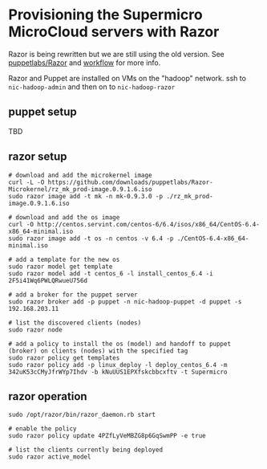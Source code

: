 Provisioning the Supermicro MicroCloud servers with Razor
=========================================================

Razor is being rewritten but we are still using the old version.
See [puppetlabs/Razor](https://github.com/puppetlabs/Razor) and
[workflow](https://github.com/puppetlabs/Razor/wiki/workflow) for more info.

Razor and Puppet are installed on VMs on the "hadoop" network.
ssh to `nic-hadoop-admin` and then on to `nic-hadoop-razor`


puppet setup
------------
TBD


razor setup
-----------
```
# download and add the microkernel image
curl -L -O https://github.com/downloads/puppetlabs/Razor-Microkernel/rz_mk_prod-image.0.9.1.6.iso
sudo razor image add -t mk -n mk-0.9.3.0 -p ./rz_mk_prod-image.0.9.1.6.iso

# download and add the os image
curl -O http://centos.servint.com/centos-6/6.4/isos/x86_64/CentOS-6.4-x86_64-minimal.iso
sudo razor image add -t os -n centos -v 6.4 -p ./CentOS-6.4-x86_64-minimal.iso

# add a template for the new os
sudo razor model get template
sudo razor model add -t centos_6 -l install_centos_6.4 -i 2F5i41Wq6PWLQRwueU756d

# add a broker for the puppet server
sudo razor broker add -p puppet -n nic-hadoop-puppet -d puppet -s 192.168.203.11

# list the discovered clients (nodes)
sudo razor node

# add a policy to install the os (model) and handoff to puppet (broker) on clients (nodes) with the specified tag
sudo razor policy get templates
sudo razor policy add -p linux_deploy -l deploy_centos_6.4 -m 342uK53cCMyJfrWYp7Ihdv -b kNuUUS1EPXfskcbbcxftv -t Supermicro
```

razor operation
---------------
```
sudo /opt/razor/bin/razor_daemon.rb start

# enable the policy
sudo razor policy update 4PZfLyVeMBZG8p6GqSwmPP -e true

# list the clients currently being deployed
sudo razor active_model
```
